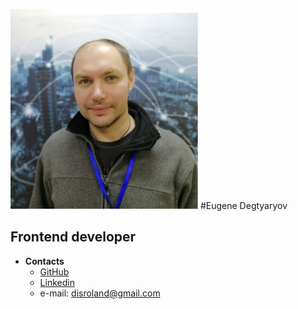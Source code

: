 ![avatar](avatar.jpg)
#Eugene Degtyaryov
## Frontend developer

- __Contacts__
    - [GitHub](https://github.com/disroland)
    - [Linkedin](https://www.linkedin.com/in/%D0%B5%D0%B2%D0%B3%D0%B5%D0%BD%D0%B8%D0%B9-%D0%B4%D0%B5%D0%B3%D1%82%D1%8F%D1%80%D0%B5%D0%B2-639036175/)
    - e-mail: disroland@gmail.com

